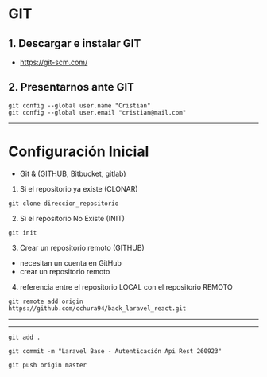 # GIT
## 1. Descargar e instalar GIT 
- https://git-scm.com/
## 2. Presentarnos ante GIT
```
git config --global user.name "Cristian"
git config --global user.email "cristian@mail.com"
```
---
# Configuración Inicial 
- Git & (GITHUB, Bitbucket, gitlab)

1. Si el repositorio ya existe (CLONAR)
```
git clone direccion_repositorio
```
2. Si el repositorio No Existe (INIT)
```
git init
```
3. Crear un repositorio remoto (GITHUB)
- necesitan un cuenta en GitHub
- crear un repositorio remoto
4. referencia entre el repositorio LOCAL con el repositorio REMOTO
```
git remote add origin https://github.com/cchura94/back_laravel_react.git
```
----------
----------
```
git add .

git commit -m "Laravel Base - Autenticación Api Rest 260923"

git push origin master

```

